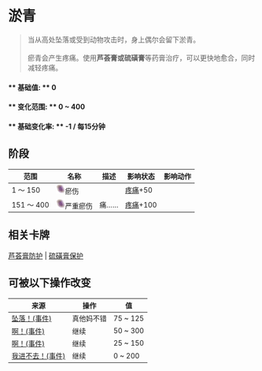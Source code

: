 # 淤青  
> 当从高处坠落或受到动物攻击时，身上偶尔会留下淤青。<br><br>瘀青会产生疼痛。使用<b>芦荟膏或硫磺膏</b>等药膏治疗，可以更快地愈合，同时减轻疼痛。  
  
#### ** 基础值: ** 0   
#### ** 变化范围: ** 0 ~ 400  
#### ** 基础变化率: ** -1 / 每15分钟   
## 阶段  
范围  |  名称  |  描述  |  影响状态  |  影响动作  
----  |  ----  |  ----  |  ----  |  ----  
1 ～ 150  |  <img decoding="async" src="Sprite/Bruise.png" href="a.md" style="max-width:20px;max-height:20px;">瘀伤  |    |  [疼痛](Pain.md)+50  |    
151 ～ 400  |  <img decoding="async" src="Sprite/Bruise.png" href="a.md" style="max-width:20px;max-height:20px;">严重瘀伤  |  痛……  |  [疼痛](Pain.md)+100  |    
## 相关卡牌  
[芦荟膏防护](AloeVeraGelProtection.md)  |  [硫磺膏保护](BrimstoneGelProtection.md)  
## 可被以下操作改变  
来源  |  操作  |  值  
----  |  ----  |  ----  
[坠落！(事件)](Event_FallBruise.md)  |  真他妈不错  |  75 ~ 125  
[啊！(事件)](Event_MacaqueDenFightBadFailure.md)  |  继续  |  50 ~ 300  
[啊！(事件)](Event_MacaqueDenFightFailedRetreat.md)  |  继续  |  25 ~ 150  
[我进不去！(事件)](Event_MacaqueDenFightFailure.md)  |  继续  |  0 ~ 200  


<script>document.title="淤青 - 卡牌生存百科 Card Survival Wiki";</script>